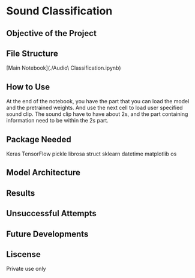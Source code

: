 # Sound Classification
## Objective of the Project

## File Structure
[Main Notebook](./Audio\ Classification.ipynb)

## How to Use
At the end of the notebook, you have the part that you can load the model and the pretrained weights. And use the next cell to load user specified sound clip. The sound clip have to have about 2s, and the part containing information need to be within the 2s part. 

## Package Needed
Keras
TensorFlow
pickle
librosa
struct
sklearn
datetime
matplotlib
os

## Model Architecture


## Results

## Unsuccessful Attempts

## Future Developments

## Liscense
Private use only
